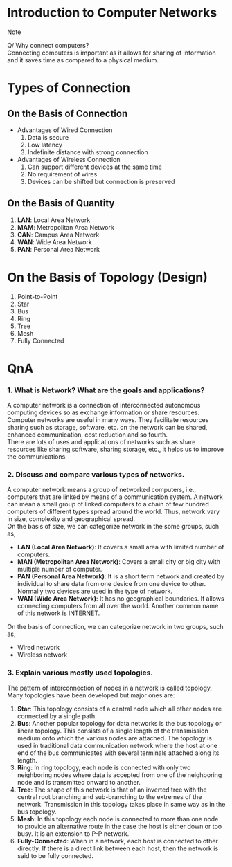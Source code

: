 # Introduction to Computer Networks

> [!NOTE]
> Q/ Why connect computers?  
> Connecting computers is important as it allows for sharing of information and it saves time as compared to a physical medium.

# Types of Connection 
## On the Basis of Connection 
- Advantages of Wired Connection
    1. Data is secure
    2. Low latency 
    3. Indefinite distance with strong connection 
- Advantages of Wireless Connection 
    1. Can support different devices at the same time 
    2. No requirement of wires 
    3. Devices can be shifted but connection is preserved

## On the Basis of Quantity 
1. **LAN**: Local Area Network 
2. **MAM**: Metropolitan Area Network 
3. **CAN**: Campus Area Network
4. **WAN**: Wide Area Network 
5. **PAN**: Personal Area Network 

# On the Basis of Topology (Design)
1. Point-to-Point 
2. Star
3. Bus 
4. Ring 
5. Tree 
6. Mesh 
7. Fully Connected 

# QnA 
### 1. What is Network? What are the goals and applications? 
A computer network is a connection of interconnected autonomous computing devices so as exchange information or share resources.  
Computer networks are useful in many ways. They facilitate resources sharing such as storage, software, etc. on the network can be shared, enhanced communication, cost reduction and so fourth.  
There are lots of uses and applications of networks such as share resources like sharing software, sharing storage, etc., it helps us to improve the communications. 

### 2. Discuss and compare various types of networks. 
A computer network means a group of networked computers, i.e., computers that are linked by means of a communication system. A network can mean a small group of linked computers to a chain of few hundred computers of different types spread around the world. Thus, network vary in size, complexity and geographical spread.  
On the basis of size, we can categorize network in the some groups, such as, 
- **LAN (Local Area Network)**: It covers a small area with limited number of computers. 
- **MAN (Metropolitan Area Network)**: Covers a small city or big city with multiple number of computer. 
- **PAN (Personal Area Network)**: It is a short term network and created by individual to share data from one device from one device to other. Normally two devices are used in the type of network. 
- **WAN (Wide Area Network)**: It has no geographical boundaries. It allows connecting computers from all over the world. Another common name of this network is INTERNET.

On the basis of connection, we can categorize network in two groups, such as, 
- Wired network 
- Wireless network

### 3. Explain various mostly used topologies. 
The pattern of interconnection of nodes in a network is called topology. Many topologies have been developed but major ones are: 
1. **Star**: This topology consists of a central node which all other nodes are connected by a single path. 
2. **Bus**: Another popular topology for data networks is the bus topology or linear topology. This consists of a single length of the transmission medium onto which the various nodes are attached. The topology is used in traditional data communication network where the host at one end of the bus communicates with several terminals attached along its length. 
3. **Ring**: In ring topology, each node is connected with only two neighboring nodes where data is accepted from one of the neighboring node and is transmitted onward to another. 
4. **Tree**: The shape of this network is that of an inverted tree with the central root branching and sub-branching to the extremes of the network. Transmission in this topology takes place in same way as in the bus topology. 
5. **Mesh**: In this topology each node is connected to more than one node to provide an alternative route in the case the host is either down or too busy. It is an extension to P-P network. 
6. **Fully-Connected**: When in a network, each host is connected to other directly. If there is a direct link between each host, then the network is said to be fully connected. 